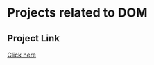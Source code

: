 # Projects related to DOM

## Project Link
[Click here](https://stackblitz.com/edit/dom-project-chaiaurcode?file=index.html)
